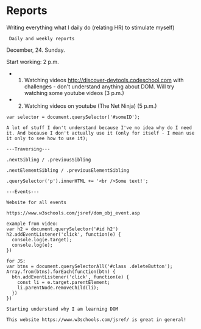 # Reports

Writing everything what I daily do (relating HR) to stimulate myself)
```
 Daily and weekly reports
```
 December, 24. Sunday.
			  
 Start working: 2 p.m.
 
 * 1. Watching videos http://discover-devtools.codeschool.com with challenges - don't understand anything about DOM. Will try watching some youtube videos (3 p.m.)
 
 * 2. Watching videos on youtube (The Net Ninja) (5 p.m.)
 
 ```
 var selector = document.querySelector('#someID');
 
 A lot of stuff I don't understand because I've no idea why do I need it. And because I don't actually use it (only for itself - I mean use it only to see how to use it);
 
 ---Traversing---
 
 .nextSibling / .previousSibling 
 
 .nextElementSibling / .previousElementSibling
 
 .querySelector('p').innerHTML += '<br />Some text!';
 
 ---Events---
 
 Website for all events
 
 https://www.w3schools.com/jsref/dom_obj_event.asp
 
 example from video:
 var h2 = document.querySelector('#id h2')
 h2.addEventListener('click', function(e) {
   console.log(e.target);
   console.log(e);
 })
 
 for JS:
 var btns = document.querySelectorAll('#class .deleteButton');
 Array.from(btns).forEach(function(btn) {
   btn.addEventListener('click', function(e) {
     const li = e.target.parentElement;
     li.parentNode.removeChild(li);
   })
 })
 
 Starting understand why I am learning DOM
 
 This website https://www.w3schools.com/jsref/ is great in general!
 ```
  
